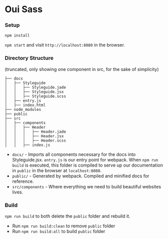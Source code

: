# Oui Sass

### Setup
`npm install`

`npm start` and visit `http://localhost:8080` in the browser.


### Directory Structure

(truncated, only showing one component in src, for the sake of simplicity)

```
├── docs
│   ├── Styleguide
│   │   ├── Styleguide.jade
│   │   ├── Styleguide.jsx
│   │   ├── Styleguide.scss
│   ├── entry.js
│   ├── index.html
├── node_modules
├── public
├── src
│   ├── components
│   │   ├── Header
│   │   │   ├── Header.jade
│   │   │   ├── Header.jsx
│   │   │   ├── Header.scss
│   │   ├── index.js
```

* `docs/` - Imports all components necessary for the docs into Styleguide.jsx. `entry.js` is our entry point for webpack. When `npm run build` is executed, this folder is compiled to serve up our documentation in `public` in the browser at `localhost:8080`.
* `public/` - Generated by webpack. Compiled and minified docs for reference.
* `src/components` - Where everything we need to build beautiful websites lives.


### Build

`npm run build` to both delete the `public` folder and rebuild it.

  * Run `npm run build:clean` to remove `public` folder
  * Run `npm run build:all` to build `public` folder



